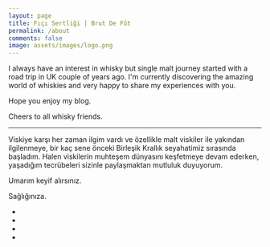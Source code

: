 ```yaml
---
layout: page
title: Fıçı Sertliği | Brut De Fût
permalink: /about
comments: false
image: assets/images/logo.png
---
```


I always have an interest in whisky but single malt journey started with a road trip in UK couple of years ago. I'm currently discovering the amazing world of whiskies and very happy to share my experiences with you.

Hope you enjoy my blog.

Cheers to all whisky friends. 

--------------------------------------------------------------

Viskiye karşı her zaman ilgim vardı ve özellikle malt viskiler ile yakından ilgilenmeye, bir kaç sene önceki Birleşik Krallık seyahatimiz sırasında başladım. Halen viskilerin muhteşem dünyasını keşfetmeye devam ederken, yaşadığım tecrübeleri sizinle paylaşmaktan mutluluk duyuyorum.

Umarım keyif alırsınız.

Sağlığınıza. 

<div class="share">
    <ul>
        <li class="ml-1 mr-1">
            <a target="_blank" href="https://www.instagram.com/brutdefut">
                <i class="fab fa-instagram"></i>
            </a>
        </li>
        <li class="ml-1 mr-1">
            <a target="_blank" href="https://www.twitter.com/ficisertligi">
                <i class="fab fa-twitter"></i>
            </a>
        </li>
        <li class="ml-1 mr-1">
            <a target="_blank" href="https://www.facebook.com/brut.defut.3">
                <i class="fab fa-facebook-f"></i>
            </a>
        </li>
        <li class="ml-1 mr-1">
            <a target="_blank" href="https://www.pinterest.com/ficisertligi">
                <i class="fab fa-pinterest-p"></i>
            </a>
        </li>
    </ul>
</div>